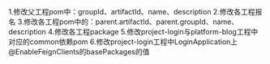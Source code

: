 1.修改父工程pom中：groupId、artifactId、name、description
2.修改各工程报名
3.修改各工程pom中的：parent.artifactId、parent.groupId、name、description
4.修改各工程package
5.修改project-login与platform-blog工程中对应的common依赖pom
6.修改project-login工程中LoginApplication上@EnableFeignClients的basePackages的值